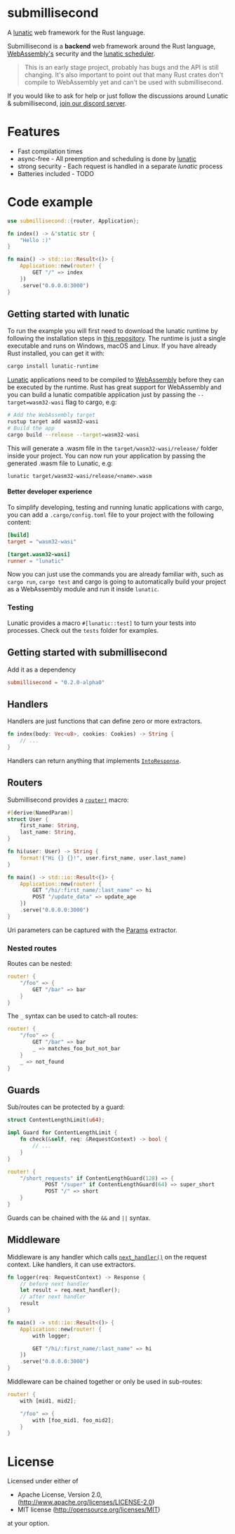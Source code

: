 # submillisecond

A [lunatic][0] web framework for the Rust language.

Submillisecond is a **backend** web framework around the Rust language,
[WebAssembly's][1] security and the [lunatic scheduler][2].

> This is an early stage project, probably has bugs and the API is still changing. It's also
> important to point out that many Rust crates don't compile to WebAssembly yet and can't be used
> with submillisecond.

If you would like to ask for help or just follow the discussions around Lunatic & submillisecond,
[join our discord server][3].

# Features

- Fast compilation times
- async-free - All preemption and scheduling is done by [lunatic][2]
- strong security - Each request is handled in a separate _lunatic_ process
- Batteries included - TODO

# Code example

```rust
use submillisecond::{router, Application};

fn index() -> &'static str {
    "Hello :)"
}

fn main() -> std::io::Result<()> {
    Application::new(router! {
        GET "/" => index
    })
    .serve("0.0.0.0:3000")
}

```

## Getting started with lunatic

To run the example you will first need to download the lunatic runtime by following the
installation steps in [this repository][2]. The runtime is just a single executable and runs on
Windows, macOS and Linux. If you have already Rust installed, you can get it with:

```bash
cargo install lunatic-runtime
```

[Lunatic][2] applications need to be compiled to [WebAssembly][1] before they can be executed by
the runtime. Rust has great support for WebAssembly and you can build a lunatic compatible
application just by passing the `--target=wasm32-wasi` flag to cargo, e.g:

```bash
# Add the WebAssembly target
rustup target add wasm32-wasi
# Build the app
cargo build --release --target=wasm32-wasi
```

This will generate a .wasm file in the `target/wasm32-wasi/release/` folder inside your project.
You can now run your application by passing the generated .wasm file to Lunatic, e.g:

```
lunatic target/wasm32-wasi/release/<name>.wasm
```

#### Better developer experience

To simplify developing, testing and running lunatic applications with cargo, you can add a
`.cargo/config.toml` file to your project with the following content:

```toml
[build]
target = "wasm32-wasi"

[target.wasm32-wasi]
runner = "lunatic"
```

Now you can just use the commands you are already familiar with, such as `cargo run`, `cargo test`
and cargo is going to automatically build your project as a WebAssembly module and run it inside
`lunatic`.

### Testing

Lunatic provides a macro `#[lunatic::test]` to turn your tests into processes. Check out the
`tests` folder for examples.

## Getting started with submillisecond

Add it as a dependency

```toml
submillisecond = "0.2.0-alpha0"
```

## Handlers

Handlers are just functions that can define zero or more extractors.

```rust
fn index(body: Vec<u8>, cookies: Cookies) -> String {
    // ...
}
```

Handlers can return anything that implements [`IntoResponse`][10].

## Routers

Submillisecond provides a [`router!`][11] macro:

```rust
#[derive(NamedParam)]
struct User {
    first_name: String,
    last_name: String,
}

fn hi(user: User) -> String {
    format!("Hi {} {}!", user.first_name, user.last_name)
}

fn main() -> std::io::Result<()> {
    Application::new(router! {
        GET "/hi/:first_name/:last_name" => hi
        POST "/update_data" => update_age
    })
    .serve("0.0.0.0:3000")
}
```

Uri parameters can be captured with the [Params][12] extractor.

### Nested routes

Routes can be nested:

```rust
router! {
    "/foo" => {
        GET "/bar" => bar
    }
}
```

The `_` syntax can be used to catch-all routes:

```rust
router! {
    "/foo" => {
        GET "/bar" => bar
        _ => matches_foo_but_not_bar
    }
    _ => not_found
}
```

## Guards

Sub/routes can be protected by a guard:

```rust
struct ContentLengthLimit(u64);

impl Guard for ContentLengthLimit {
    fn check(&self, req: &RequestContext) -> bool {
        // ...
    }
}

router! {
    "/short_requests" if ContentLengthGuard(128) => {
            POST "/super" if ContentLengthGuard(64) => super_short
            POST "/" => short
    }
}
```

Guards can be chained with the `&&` and `||` syntax.

## Middleware

Middleware is any handler which calls [`next_handler()`][13] on the request context. Like handlers, it can use extractors.

```rust
fn logger(req: RequestContext) -> Response {
    // before next handler
    let result = req.next_handler();
    // after next handler
    result
}

fn main() -> std::io::Result<()> {
    Application::new(router! {
        with logger;

        GET "/hi/:first_name/:last_name" => hi
    })
    .serve("0.0.0.0:3000")
}
```

Middleware can be chained together or only be used in sub-routes:

```rust
router! {
    with [mid1, mid2];

    "/foo" => {
        with [foo_mid1, foo_mid2];
    }
}
```

# License

Licensed under either of

- Apache License, Version 2.0, (http://www.apache.org/licenses/LICENSE-2.0)
- MIT license (http://opensource.org/licenses/MIT)

at your option.

[0]: https://lunatic.solutions
[1]: https://webassembly.org
[2]: https://github.com/lunatic-solutions/lunatic
[3]: https://discord.gg/b7zDqpXpB4
[10]: https://docs.rs/submillisecond/latest/submillisecond/response/trait.IntoResponse.html
[11]: https://docs.rs/submillisecond/latest/submillisecond/macro.router.html
[12]: https://docs.rs/submillisecond/latest/submillisecond/params/struct.Params.html
[13]: https://docs.rs/submillisecond/latest/submillisecond/struct.RequestContext.html#method.next_handler
